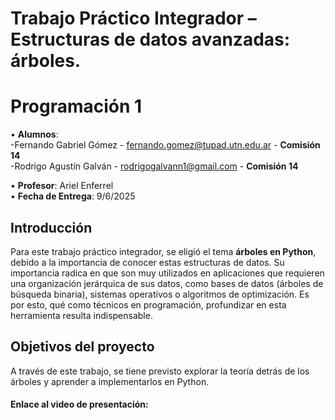 # Trabajo Práctico Integrador – Estructuras de datos avanzadas: árboles.
# Programación 1

•	**Alumnos**:  
-Fernando Gabriel Gómez - fernando.gomez@tupad.utn.edu.ar - **Comisión 14**  
-Rodrigo Agustín Galván - rodrigogalvann1@gmail.com - **Comisión 14**
                
•	**Profesor**:  Ariel Enferrel  
•	**Fecha de Entrega**: 9/6/2025

## Introducción
Para este trabajo práctico integrador, se eligió el tema **árboles en Python**, debido a la importancia de conocer estas estructuras de datos.
Su importancia radica en que son muy utilizados en aplicaciones que requieren una organización jerárquica de sus datos, como bases de datos (árboles de búsqueda binaria), sistemas operativos o algoritmos de optimización.
Es por esto, qué como técnicos en programación, profundizar en esta herramienta resulta indispensable.


## Objetivos del proyecto
A través de este trabajo, se tiene previsto explorar la teoría detrás de los árboles y aprender a implementarlos en Python.

#### Enlace al video de presentación: 
